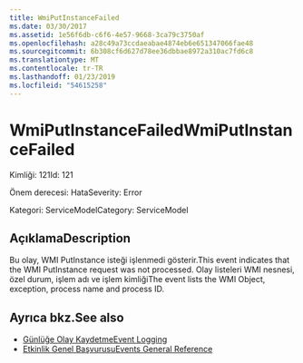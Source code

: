 ```yaml
---
title: WmiPutInstanceFailed
ms.date: 03/30/2017
ms.assetid: 1e56f6db-c6f6-4e57-9668-3ca79c3750af
ms.openlocfilehash: a28c49a73ccdaeabae4874eb6e651347066fae48
ms.sourcegitcommit: 6b308cf6d627d78ee36dbbae8972a310ac7fd6c8
ms.translationtype: MT
ms.contentlocale: tr-TR
ms.lasthandoff: 01/23/2019
ms.locfileid: "54615258"
---
```

# <a name="wmiputinstancefailed"></a><span data-ttu-id="dc890-102">WmiPutInstanceFailed</span><span class="sxs-lookup"><span data-stu-id="dc890-102">WmiPutInstanceFailed</span></span>
<span data-ttu-id="dc890-103">Kimliği: 121</span><span class="sxs-lookup"><span data-stu-id="dc890-103">Id: 121</span></span>  
  
 <span data-ttu-id="dc890-104">Önem derecesi: Hata</span><span class="sxs-lookup"><span data-stu-id="dc890-104">Severity: Error</span></span>  
  
 <span data-ttu-id="dc890-105">Kategori: ServiceModel</span><span class="sxs-lookup"><span data-stu-id="dc890-105">Category: ServiceModel</span></span>  
  
## <a name="description"></a><span data-ttu-id="dc890-106">Açıklama</span><span class="sxs-lookup"><span data-stu-id="dc890-106">Description</span></span>  
 <span data-ttu-id="dc890-107">Bu olay, WMI PutInstance isteği işlenmedi gösterir.</span><span class="sxs-lookup"><span data-stu-id="dc890-107">This event indicates that the WMI PutInstance request was not processed.</span></span> <span data-ttu-id="dc890-108">Olay listeleri WMI nesnesi, özel durum, işlem adı ve işlem kimliği</span><span class="sxs-lookup"><span data-stu-id="dc890-108">The event lists the WMI Object, exception, process name and process ID.</span></span>  
  
## <a name="see-also"></a><span data-ttu-id="dc890-109">Ayrıca bkz.</span><span class="sxs-lookup"><span data-stu-id="dc890-109">See also</span></span>
- [<span data-ttu-id="dc890-110">Günlüğe Olay Kaydetme</span><span class="sxs-lookup"><span data-stu-id="dc890-110">Event Logging</span></span>](../../../../../docs/framework/wcf/diagnostics/event-logging/index.md)
- [<span data-ttu-id="dc890-111">Etkinlik Genel Başvurusu</span><span class="sxs-lookup"><span data-stu-id="dc890-111">Events General Reference</span></span>](../../../../../docs/framework/wcf/diagnostics/event-logging/events-general-reference.md)
